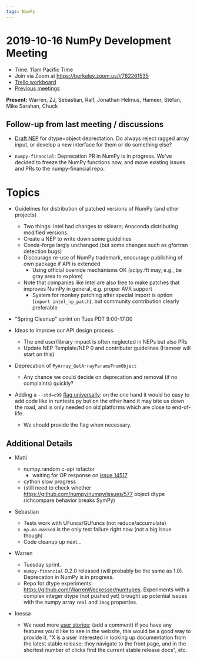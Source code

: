 ```yaml
---
tags: NumPy
---
```


# 2019-10-16 NumPy Development Meeting

- Time: 11am Pacific Time
- Join via Zoom at https://berkeley.zoom.us/j/762261535
- [Trello workboard](https://trello.com/b/Azg4fYZH/numpy-at-bids)
- [Previous meetings](https://github.com/numpy/archive/tree/master/status_meetings)

**Present:** Warren, ZJ, Sebastian, Ralf, Jonathan Helmus, Hameer, Stéfan, Mike Sarahan, Chuck


## Follow-up from last meeting / discussions

- [Draft NEP](https://github.com/numpy/numpy/pull/14674) for dtype=object deprectation. Do always reject ragged array input, or develop a new interface for them or do something else?


* `numpy-financial`: Deprecation PR in NumPy is in progress.  We've decided to freeze the NumPy functions now, and move existing issues and PRs to the numpy-financial repo.


# Topics

- Guidelines for distribution of patched versions of NumPy (and other projects)
    - Two things: Intel had changes to sklearn; Anaconda distributing modified versions.
    - Create a NEP to write down some guidelines
    - Conda-forge largly unchanged (but some changes such as gfortran detection bugs)
    - Discourage re-use of NumPy trademark, encourage publishing of own package if API is extended
        - Using official override mechanisms OK (scipy.fft may, e.g., be gray area to explore)
    - Note that companies like Intel are also free to make patches that improves NumPy in general, e.g. proper AVX support
      - System for monkey patching after special import is option (`import intel_np_patch`), but community contribution clearly preferable


- "Spring Cleanup" sprint on Tues PDT 9:00-17:00


- Ideas to improve our API design process.
    - The end user/library impact is often neglected in NEPs but also PRs
    - Update NEP Template/NEP 0 and contributer guidelines (Hameer will start on this)


- Deprecation of `PyArray_GetArrayParamsFromObject`
    - Any chance we could decide on deprecation and removal (if no complaints) quickly?


- Adding a `--std=c99` [flag universally](https://github.com/numpy/numpy/issues/14147): on the one hand it would be easy to add code like in runtests.py but on the other hand it may bite us down the road, and is only needed on old platforms which are close to end-of-life.
    - We should provide the flag when necessary.


## Additional Details

- Matti
  - numpy.random c-api refactor
    - waiting for OP response on [issue 14517](https://github.com/numpy/numpy/issues/14517)
  - cython slow progress
  - (still need to check whether https://github.com/numpy/numpy/issues/577 object dtype richcompare behavior breaks SymPy)

- Sebastian
    - Tests work with UFuncs/GUfuncs (not reduce/accumulate)
    - `np.ma.masked` is the only test failure right now (not a big issue though)
    - Code cleanup up next...


- Warren

  - Tuesday sprint.
  - `numpy-financial` 0.2.0 released (will probably be the same as 1.0). Deprecation in NumPy is in progress.
  - Repo for dtype experiments: https://github.com/WarrenWeckesser/numtypes.  Experiments with a complex integer dtype (not pushed yet) brought up potential issues with the numpy array `real` and `imag` properties.

- Inessa

  - We need more [user stories](https://github.com/numpy/numpy.org/issues/42); (add a comment) if you have any features you'd like to see in the website, this would be a good way to provide it. "X is a user interested in looking up documentation from the latest stable release; they navigate to the front page, and in the shortest number of clicks find the current stable release docs", etc.

